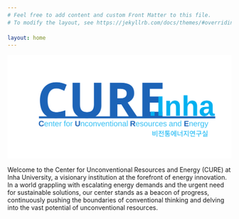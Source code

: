 ```yaml
---
# Feel free to add content and custom Front Matter to this file.
# To modify the layout, see https://jekyllrb.com/docs/themes/#overriding-theme-defaults

layout: home
---
```


![CURE Logo](https://github.com/Inha-ERE/cure.github.io/blob/main/_images/LabLogoCURE.svg?raw=true) 

Welcome to the Center for Unconventional Resources and Energy (CURE) at Inha University, a visionary institution at the forefront of energy innovation. In a world grappling with escalating energy demands and the urgent need for sustainable solutions, our center stands as a beacon of progress, continuously pushing the boundaries of conventional thinking and delving into the vast potential of unconventional resources.